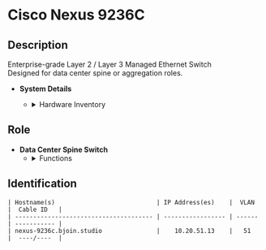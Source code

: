 # Cisco Nexus 9236C

## Description
Enterprise-grade Layer 2 / Layer 3 Managed Ethernet Switch  
Designed for data center spine or aggregation roles.

- **System Details**
    - <details>
        <summary>Hardware Inventory</summary>

        <details>
        <summary>Ports</summary>

            - 36x 100Gb QSFP28  
            - 2x 1Gb RJ45 (L1/L2)  
            - 1x 1Gb RJ45 (Management)  
            - 1x RJ45 Console

        </details>

        <details>
        <summary>CPU & Memory</summary>

            - NX-OS architecture  
            - 30MB buffer  
            - 7.2 Tbps switching capacity

        </details>

        <details>
        <summary>Power</summary>

            - Dual hot-swappable PSU  
            - Redundant fan modules

        </details>

        <details>
        <summary>Operating System</summary>

            - Cisco NX-OS

        </details>

        <details>
        <summary>Data Sheet</summary>

            - [Cisco Nexus 9236C Datasheet](https://www.cisco.com/c/en/us/products/collateral/switches/nexus-9000-series-switches/datasheet-c78-735989.html)

        </details>

    </details>

## Role
- **Data Center Spine Switch**
    - <details>
        <summary>Functions</summary>

        - VXLAN EVPN routing  
        - Multitenancy and host mobility  
        - High-performance Layer 3 switching

        </details>
    </details>

## Identification
```
| Hostname(s)                            | IP Address(es)    |  VLAN  |  Cable ID   |
| -------------------------------------- | ----------------- | ------ | ----------- |
| nexus-9236c.bjoin.studio               |    10.20.51.13    |   51   |  ----/----  |
```
